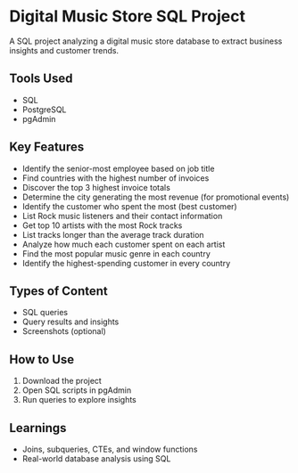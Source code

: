 # Digital Music Store SQL Project

A SQL project analyzing a digital music store database to extract business insights and customer trends.

## Tools Used
- SQL
- PostgreSQL
- pgAdmin

## Key Features
- Identify the senior-most employee based on job title
- Find countries with the highest number of invoices
- Discover the top 3 highest invoice totals
- Determine the city generating the most revenue (for promotional events)
- Identify the customer who spent the most (best customer)
- List Rock music listeners and their contact information
- Get top 10 artists with the most Rock tracks
- List tracks longer than the average track duration
- Analyze how much each customer spent on each artist
- Find the most popular music genre in each country
- Identify the highest-spending customer in every country

## Types of Content
- SQL queries
- Query results and insights
- Screenshots (optional)

## How to Use
1. Download the project
2. Open SQL scripts in pgAdmin
3. Run queries to explore insights

## Learnings
- Joins, subqueries, CTEs, and window functions
- Real-world database analysis using SQL

